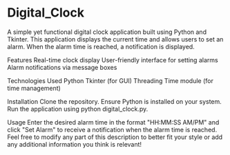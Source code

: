 # Digital_Clock
A simple yet functional digital clock application built using Python and Tkinter. This application displays the current time and allows users to set an alarm. When the alarm time is reached, a notification is displayed.


Features
Real-time clock display
User-friendly interface for setting alarms
Alarm notifications via message boxes


Technologies Used
Python
Tkinter (for GUI)
Threading
Time module (for time management)


Installation
Clone the repository.
Ensure Python is installed on your system.
Run the application using python digital_clock.py.


Usage
Enter the desired alarm time in the format "HH:MM:SS AM/PM" and click "Set Alarm" to receive a notification when the alarm time is reached. Feel free to modify any part of this description to better fit your style or add any additional information you think is relevant!
